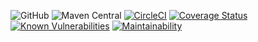
![GitHub](https://img.shields.io/github/license/nhojpatrick/nhojpatrick-hamcrest?style=plastic)
![Maven Central](https://img.shields.io/maven-central/v/com.github.nhojpatrick.hamcrest/nhojpatrick-hamcrest)
[![CircleCI](https://circleci.com/gh/nhojpatrick/nhojpatrick-hamcrest/tree/develop.svg?style=svg)](https://circleci.com/gh/nhojpatrick/nhojpatrick-hamcrest/tree/develop)
[![Coverage Status](https://coveralls.io/repos/github/nhojpatrick/nhojpatrick-hamcrest/badge.svg?branch=develop)](https://coveralls.io/github/nhojpatrick/nhojpatrick-hamcrest?branch=develop)
[![Known Vulnerabilities](https://snyk.io/test/github/nhojpatrick/nhojpatrick-hamcrest/develop/badge.svg)](https://snyk.io/test/github/nhojpatrick/nhojpatrick-hamcrest/develop)
[![Maintainability](https://api.codeclimate.com/v1/badges/7e6e079a6499f5a585fc/maintainability)](https://codeclimate.com/github/nhojpatrick/nhojpatrick-hamcrest/maintainability)
